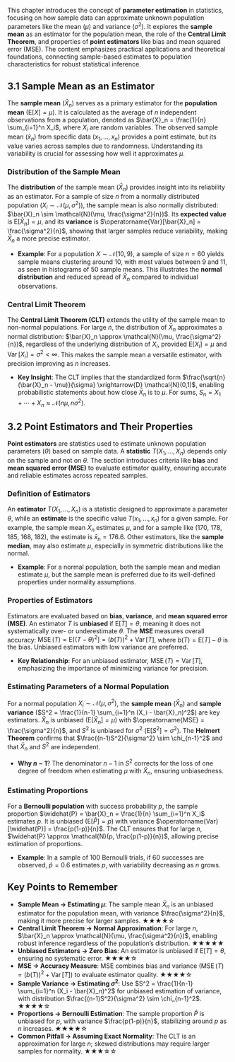 This chapter introduces the concept of **parameter estimation** in statistics, focusing on how sample data can approximate unknown population parameters like the mean ($\mu$) and variance ($\sigma^2$). It explores the **sample mean** as an estimator for the population mean, the role of the **Central Limit Theorem**, and properties of **point estimators** like bias and mean squared error (MSE). The content emphasizes practical applications and theoretical foundations, connecting sample-based estimates to population characteristics for robust statistical inference.

## 3.1 Sample Mean as an Estimator

The **sample mean** ($\bar{X}_n$) serves as a primary estimator for the **population mean** ($\mathrm{E}[X] = \mu$). It is calculated as the average of $n$ independent observations from a population, denoted as $\bar{X}_n = \frac{1}{n} \sum_{i=1}^n X_i$, where $X_i$ are random variables. The observed sample mean ($\bar{x}_n$) from specific data ($x_1, \ldots, x_n$) provides a point estimate, but its value varies across samples due to randomness. Understanding its variability is crucial for assessing how well it approximates $\mu$.

### Distribution of the Sample Mean

The **distribution** of the sample mean ($\bar{X}_n$) provides insight into its reliability as an estimator. For a sample of size $n$ from a normally distributed population ($X_i \sim \mathcal{N}(\mu, \sigma^2)$), the sample mean is also normally distributed: $\bar{X}_n \sim \mathcal{N}(\mu, \frac{\sigma^2}{n})$. Its **expected value** is $\mathrm{E}[\bar{X}_n] = \mu$, and its **variance** is $\operatorname{Var}[\bar{X}_n] = \frac{\sigma^2}{n}$, showing that larger samples reduce variability, making $\bar{X}_n$ a more precise estimator.

- **Example**: For a population $X \sim \mathcal{N}(10, 9)$, a sample of size $n=60$ yields sample means clustering around 10, with most values between 9 and 11, as seen in histograms of 50 sample means. This illustrates the **normal distribution** and reduced spread of $\bar{X}_n$ compared to individual observations.

### Central Limit Theorem

The **Central Limit Theorem (CLT)** extends the utility of the sample mean to non-normal populations. For large $n$, the distribution of $\bar{X}_n$ approximates a normal distribution: $\bar{X}_n \approx \mathcal{N}(\mu, \frac{\sigma^2}{n})$, regardless of the underlying distribution of $X_i$, provided $\mathrm{E}[X_i] = \mu$ and $\operatorname{Var}[X_i] = \sigma^2 < \infty$. This makes the sample mean a versatile estimator, with precision improving as $n$ increases.

- **Key Insight**: The CLT implies that the standardized form $\frac{\sqrt{n}(\bar{X}_n - \mu)}{\sigma} \xrightarrow{D} \mathcal{N}(0,1)$, enabling probabilistic statements about how close $\bar{X}_n$ is to $\mu$. For sums, $S_n = X_1 + \cdots + X_n \approx \mathcal{N}(n\mu, n\sigma^2)$.

## 3.2 Point Estimators and Their Properties

**Point estimators** are statistics used to estimate unknown population parameters ($\theta$) based on sample data. A **statistic** $T(X_1, \ldots, X_n)$ depends only on the sample and not on $\theta$. The section introduces criteria like **bias** and **mean squared error (MSE)** to evaluate estimator quality, ensuring accurate and reliable estimates across repeated samples.

### Definition of Estimators

An **estimator** $T(X_1, \ldots, X_n)$ is a statistic designed to approximate a parameter $\theta$, while an **estimate** is the specific value $T(x_1, \ldots, x_n)$ for a given sample. For example, the sample mean $\bar{X}_n$ estimates $\mu$, and for a sample like (170, 178, 185, 168, 182), the estimate is $\bar{x}_n = 176.6$. Other estimators, like the **sample median**, may also estimate $\mu$, especially in symmetric distributions like the normal.

- **Example**: For a normal population, both the sample mean and median estimate $\mu$, but the sample mean is preferred due to its well-defined properties under normality assumptions.

### Properties of Estimators

Estimators are evaluated based on **bias**, **variance**, and **mean squared error (MSE)**. An estimator $T$ is **unbiased** if $\mathrm{E}[T] = \theta$, meaning it does not systematically over- or underestimate $\theta$. The **MSE** measures overall accuracy: $\operatorname{MSE}(T) = \mathrm{E}[(T - \theta)^2] = (b(T))^2 + \operatorname{Var}[T]$, where $b(T) = \mathrm{E}[T] - \theta$ is the bias. Unbiased estimators with low variance are preferred.

- **Key Relationship**: For an unbiased estimator, $\operatorname{MSE}(T) = \operatorname{Var}[T]$, emphasizing the importance of minimizing variance for precision.

### Estimating Parameters of a Normal Population

For a normal population $X_i \sim \mathcal{N}(\mu, \sigma^2)$, the **sample mean** ($\bar{X}_n$) and **sample variance** ($S^2 = \frac{1}{n-1} \sum_{i=1}^n (X_i - \bar{X}_n)^2$) are key estimators. $\bar{X}_n$ is unbiased ($\mathrm{E}[\bar{X}_n] = \mu$) with $\operatorname{MSE} = \frac{\sigma^2}{n}$, and $S^2$ is unbiased for $\sigma^2$ ($\mathrm{E}[S^2] = \sigma^2$). The **Helmert Theorem** confirms that $\frac{(n-1)S^2}{\sigma^2} \sim \chi_{n-1}^2$ and that $\bar{X}_n$ and $S^2$ are independent.

- **Why $n-1$**? The denominator $n-1$ in $S^2$ corrects for the loss of one degree of freedom when estimating $\mu$ with $\bar{X}_n$, ensuring unbiasedness.

### Estimating Proportions

For a **Bernoulli population** with success probability $p$, the sample proportion $\widehat{P} = \bar{X}_n = \frac{1}{n} \sum_{i=1}^n X_i$ estimates $p$. It is unbiased ($\mathrm{E}[\widehat{P}] = p$) with variance $\operatorname{Var}[\widehat{P}] = \frac{p(1-p)}{n}$. The CLT ensures that for large $n$, $\widehat{P} \approx \mathcal{N}(p, \frac{p(1-p)}{n})$, allowing precise estimation of proportions.

- **Example**: In a sample of 100 Bernoulli trials, if 60 successes are observed, $\widehat{p} = 0.6$ estimates $p$, with variability decreasing as $n$ grows.

## Key Points to Remember

- **Sample Mean → Estimating $\mu$**: The sample mean $\bar{X}_n$ is an unbiased estimator for the population mean, with variance $\frac{\sigma^2}{n}$, making it more precise for larger samples. ★★★★☆
- **Central Limit Theorem → Normal Approximation**: For large $n$, $\bar{X}_n \approx \mathcal{N}(\mu, \frac{\sigma^2}{n})$, enabling robust inference regardless of the population’s distribution. ★★★★★
- **Unbiased Estimators → Zero Bias**: An estimator is unbiased if $\mathrm{E}[T] = \theta$, ensuring no systematic error. ★★★★☆
- **MSE → Accuracy Measure**: MSE combines bias and variance ($\operatorname{MSE}(T) = (b(T))^2 + \operatorname{Var}[T]$) to evaluate estimator quality. ★★★★☆
- **Sample Variance → Estimating $\sigma^2$**: Use $S^2 = \frac{1}{n-1} \sum_{i=1}^n (X_i - \bar{X}_n)^2$ for unbiased estimation of variance, with distribution $\frac{(n-1)S^2}{\sigma^2} \sim \chi_{n-1}^2$. ★★★★☆
- **Proportions → Bernoulli Estimation**: The sample proportion $\widehat{P}$ is unbiased for $p$, with variance $\frac{p(1-p)}{n}$, stabilizing around $p$ as $n$ increases. ★★★★☆
- **Common Pitfall → Assuming Exact Normality**: The CLT is an approximation for large $n$; skewed distributions may require larger samples for normality. ★★★☆☆
